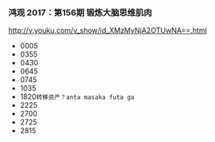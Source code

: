 ### 鸿观 2017：第156期 锻炼大脑思维肌肉
http://v.youku.com/v_show/id_XMzMyNjA2OTUwNA==.html
- 0005
- 0355
- 0430
- 0645
- 0745
- 1035
- 1820`转移资产？anta masaka futa ga`
- 2225
- 2700
- 2725
- 2815
